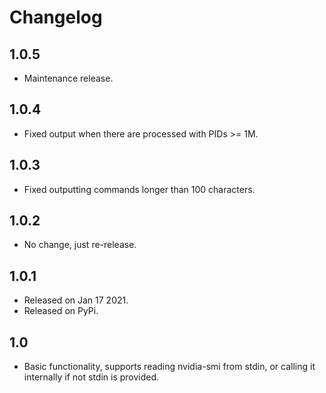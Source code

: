 # Changelog

## 1.0.5

- Maintenance release.

## 1.0.4

- Fixed output when there are processed with PIDs >= 1M.

## 1.0.3

- Fixed outputting commands longer than 100 characters.

## 1.0.2

- No change, just re-release.

## 1.0.1

- Released on Jan 17 2021.
- Released on PyPi.

## 1.0

- Basic functionality, supports reading nvidia-smi from stdin, or calling it internally if not stdin is provided.
